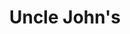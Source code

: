 ---
title: "Uncle John's"
url: /dasmarinas/uncle-johns-bacoor-dasmarinas-national-road/
shop: convenience
---
